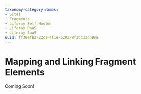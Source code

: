 ```yaml
---
taxonomy-category-names:
- Sites
- Fragments
- Liferay Self-Hosted
- Liferay PaaS
- Liferay SaaS
uuid: ff39efb2-22c9-4f1e-b292-8f3dc33dd89a
---
```

# Mapping and Linking Fragment Elements

Coming Soon!
